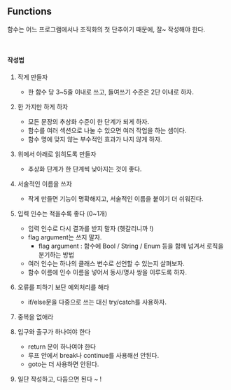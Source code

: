 ## Functions

함수는 어느 프로그램에서나 조직화의 첫 단추이기 때문에, 잘~ 작성해야 한다.

<br>

#### 작성법

1. 작게 만들자
   - 한 함수 당 3~5줄 이내로 쓰고, 들여쓰기 수준은 2단 이내로 하자.

2. 한 가지만 하게 하자

   - 모든 문장의 추상화 수준이 한 단계가 되게 하자.
   - 함수를 여러 섹션으로 나눌 수 있으면 여러 작업을 하는 셈이다.
   - 함수 명에 맞지 않는 부수적인 효과가 나지 않게 하자.

3. 위에서 아래로 읽히도록 만들자

   - 추상화 단계가 한 단계씩 낮아지는 것이 좋다.

4. 서술적인 이름을 쓰자

   - 작게 만들면 기능이 명확해지고, 서술적인 이름을 붙이기 더 쉬워진다.

5. 입력 인수는 적을수록 좋다 (0~1개)

   - 입력 인수로 다시 결과를 받지 말자 (헷갈리니까 !)
   - flag argument는 쓰지 말자.
     - flag argument : 함수에 Bool / String / Enum 등을 함께 넘겨서 로직을 분기하는 방법
   - 여러 인수는 하나의 클래스 변수로 선언할 수 있는지 살펴보자.
   - 함수 이름에 인수 이름을 넣어서 동사/명사 쌍을 이루도록 하자.

6. 오류를 피하기 보단 예외처리를 해라

   - if/else문을 다중으로 쓰는 대신 try/catch를 사용하자.

7. 중복을 없애라

8. 입구와 출구가 하나여야 한다

   - return 문이 하나여야 한다
   - 루프 안에서 break나 continue를 사용해선 안된다.
   - goto는 더 사용하면 안된다.

9. 일단 작성하고, 다듬으면 된다 ~ !

   





